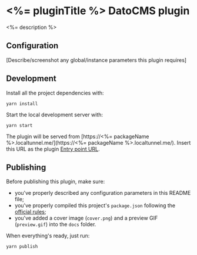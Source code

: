 # <%= pluginTitle %> DatoCMS plugin

<%= description %>

## Configuration

[Describe/screenshot any global/instance parameters this plugin requires]

## Development

Install all the project dependencies with:

```
yarn install
```

Start the local development server with:

```
yarn start
```

The plugin will be served from [https://<%= packageName %>.localtunnel.me/](https://<%= packageName %>.localtunnel.me/). Insert this URL as the plugin [Entry point URL](https://www.datocms.com/docs/plugins/creating-a-new-plugin/).

## Publishing

Before publishing this plugin, make sure:

* you've properly described any configuration parameters in this README file;
* you've properly compiled this project's `package.json` following the [official rules](https://www.datocms.com/docs/plugins/publishing/);
* you've added a cover image (`cover.png`) and a preview GIF (`preview.gif`) into the `docs` folder.

When everything's ready, just run:

```
yarn publish
```
